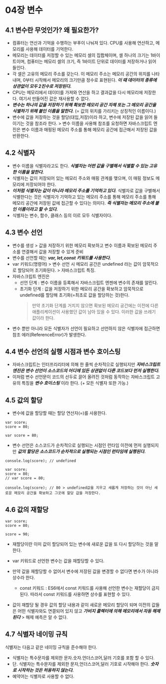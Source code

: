 # 04장 변수

## 4.1 변수란 무엇인가? 왜 필요한가?

- 컴퓨터는 연산과 기억을 수행하는 부푸이 나눠져 있다. CPU를 사용해 연산하고, 메모리를 사용해 데이터를 기억한다.
- 메모리는 데이터를 저정할 수 있는 메모리 셀의 집합체이며, 셀 하나의 크기는 1바이트이며, 컴퓨터는 메모리 셀의 크기, 즉 1바이트 단위로 데이터를 저장하거나 읽어 들인다.
- 각 셀은 고유의 메모리 주소를 갖는다. 이 메모리 주소는 메모리 공간의 위치를 나타내며, 0부터 시작해서 메모리의 크기만큼 정수로 표현된다. **_이 때 데이터의 종류에 상관없이 모두 2진수로 저장된다._**
- CPU는 메모리에서 데이터를 가져와 연산을 하고 결과값을 다시 메모리에 저장한다. 여기서 만들어진 값은 재사용할 수 없다.
- **_변수는 하나의 값을 저장하기 위해 확보한 메모리 공간 자체 또는 그 메모리 공간을 식별하기 위해 붙인 이름을 말한다._** (= 값의 위치를 가리키는 상징적인 이름이다.)
- 변수에 값을 저장하는 것을 할당(대입,저장)이라 하고, 변수에 저장된 값을 읽어 들이기는 것을 참조라 한다. > 변수 이름을 사용해 참조를 요청하면 자바스크립트 엔진은 변수 이름과 매핑된 메모리 주소를 통해 메모리 공간에 접근해서 저장된 값을 반환한다.

## 4.2 식별자

- 변수 이름을 식별자라고도 한다. **_식별자는 어떤 값을 구별해서 식별할 수 있는 고유한 이름을 말한다._**
- 식별자는 값이 저장되어 있는 메모리 주소와 매핑 관계를 맺으며, 이 매핑 정보도 메모리에 저장되어야 한다.
- **_이처럼 식별자는 값이 아니라 메모리 주소를 기억하고 있다._** 식별자로 값을 구별해서 식별한다는 것은 식별자가 기억하고 있는 메모리 주소를 통해 메모리 주소를 통해 메모리 공간에 저장된 값에 접근할 수 있다는 의미다. **_즉 식별자는 메모리 주소에 붙인 이름이라고 할 수 있다._**
- 식별자는 변수, 함수, 클래스 등의 이르 모두 식별자이다.

## 4.3 변수 선언

- 변수를 생성 > 값을 저장하기 위한 메모리 확보하고 변수 이름과 확보된 메모리 주소를 연결해서 값을 저장할 수 있게 준비
- 변수를 선언할 때는 **_var, let,const 키워드를 사용한다._**
- var 키워드(명령어) > 변수 선언 시 메모리 공간은 undefined 라는 값이 암묵적으로 할당되어 초기화된다. > 자바스크립트 특징.
- 자바스크립트 엔진은
  - 선언 단계 : 변수 이름을 등록해서 자바스크립트 엔젠에 변수의 존재를 알린다.
  - 초기화 단계 : 값을 저장하기 위한 메모리 공간을 확보하고 암묵적으로 undefined를 할당해 초기화(=최초로 값을 할당하는 것)한다.
    > 만약 초기화 단계를 거치지 않으면 확보된 메모리 공간에는 이전에 다른 애플리케이션이 사용했던 값이 남아 있을 수 있다. 이러한 값을 쓰레기 값이라 한다.
- 변수 뿐만 아니라 모든 식별자가 선언이 필요하고 선언하지 않은 식별자에 접근하면 참조 에러(ReferenceError)가 발생한다.

## 4.4 변수 선언의 실행 시점과 변수 호이스팅

- 자바스크립트는 인터프리리터에 의해 한 줄씩 순차적으로 실행되지만 **_자바스크립트 엔진은 변수 선언이 소스코드의 어디에 있든 상관없이 다른 코드보다 먼저 실행한다._**
- 이처럼 변수 선언문이 코드의 선두로 끌어 올려진 것처럼 동작하는 자바스크립트 고유의 특징을 **_변수 호이스팅_** 이라 한다. (+ 모든 식별자 또한 가능.)

## 4.5 값의 할당

- 변수에 값을 할당할 때는 할당 연산자(=)를 사용한다.

```
var score;
score = 80;

var score = 80;
```

- 변수 선언은 소스코드가 순차적으로 실행되는 시점인 런타임 이전에 먼저 실행되지만 **_값의 할당은 소스코드가 순차적으로 실행되는 시점인 런타임에 실행된다._**

```
console.log(score); // undefined

var score;
score = 80;
// var score = 80;

console.log(score); // 80 > undefined값을 지우고 새롭게 저장하는 것이 아닌 새로운 메모리 공간을 확보하고 그곳에 할당 값을 저장한다.
```

## 4.6 값의 재할당

```
var score;
score = 80;

score = 90;
```

- 재할당이란 이미 값이 할당되어 있는 변수에 새로운 값을 또 다시 할당하는 것을 말한다.
- var 키워드로 선언한 변수는 값을 재할당할 수 있다.
- 만약 값을 재할당할 수 없어서 변수에 저장된 값을 변경할 수 없다면 변수가 아니라 상수라 한다.

  - const 키워드 : ES6에서 const 키워드를 사용해 선언한 변수는 재할당이 금지된다. 따라서 const 키워드를 사용하면 상수를 표현할 수 있다.

- 값이 재할당 될 경우 값의 할당 내용과 같이 새로운 메모리 할당이 되며 이전의 값들은 어떤 식별자와도 연결되어 있지 않고 **_가비지 콜렉터에 의해 메모리에서 자동 해제된다_** > 해제 예측은 알 수 없다.

## 4.7 식별자 네이밍 규칙

식별자는 다음고 같은 네이밍 규칙을 준수해야 한다.

- 식별자는 특수문자를 제외한 문자.숫자.언더스코어,달러 기호를 포함 할 수 있다.
- 단. 식별자는 특수문자를 제외한 문자,언더스코어,달러 기호로 시작해야 한다. **_숫자로 시작하는 것은 허용하지 않는다._**
- 예약어는 식별자로 사용할 수 없다.
